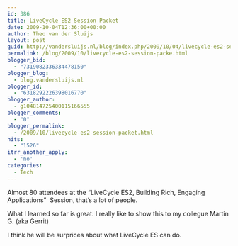 ```yaml
---
id: 386
title: LiveCycle ES2 Session Packet
date: 2009-10-04T12:36:00+00:00
author: Theo van der Sluijs
layout: post
guid: http://vandersluijs.nl/blog/index.php/2009/10/04/livecycle-es2-session-packe/
permalink: /blog/2009/10/livecycle-es2-session-packe.html
blogger_bid:
  - "7319082336334478150"
blogger_blog:
  - blog.vandersluijs.nl
blogger_id:
  - "6318292226398016770"
blogger_author:
  - g104814725400115166555
blogger_comments:
  - "0"
blogger_permalink:
  - /2009/10/livecycle-es2-session-packet.html
hits:
  - "1526"
itrr_another_apply:
  - 'no'
categories:
  - Tech
---
```

Almost 80 attendees at the “LiveCycle ES2, Building Rich, Engaging Applications”  Session, that’s a lot of people.

What I learned so far is great. I really like to show this to my collegue Martin G. (aka Gerrit)

I think he will be surprices about what LiveCycle ES can do.
